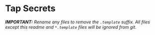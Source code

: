 # Tap Secrets

_**IMPORTANT:** Rename any files to remove the `.template` suffix. All files except this readme and `*.template` files will be ignored from git._
